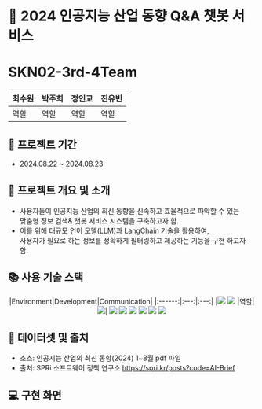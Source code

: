 # :pushpin: 2024 인공지능 산업 동향 Q&A 챗봇 서비스
# SKN02-3rd-4Team
|최수원|박주희|정인교|진유빈|
|------|---|---|---|
|역할 |역할|역할|역할|


## :pushpin: 프로젝트 기간
* 2024.08.22 ~ 2024.08.23

  
## :pushpin: 프로젝트 개요 및 소개
* 사용자들이 인공지능 산업의 최신 동향을 신속하고 효율적으로 파악할 수 있는<br>
  맞춤형 정보 검색& 챗봇 서비스 시스템을 구축하고자 함.
* 이를 위해 대규모 언어 모델(LLM)과 LangChain 기술을 활용하여,<br>
  사용자가 필요로 하는 정보를 정확하게 필터링하고 제공하는 기능을 구현 하고자 함.


## :books: 사용 기술 스택
<div align=center> 
  |Environment|Development|Communication|
|:------:|:---:|:---:|
|<img src="https://img.shields.io/badge/Visual Studio Code-007ACC?style=flat-square&logo=Visual Studio Code&logoColor=white"/>
  <img src="https://img.shields.io/badge/python-3776AB?style=for-the-badge&logo=python&logoColor=white"> |역할|<img src="https://img.shields.io/badge/discode-5865F2?style=for-the-badge&logo=discode&logoColor=white">|
  <img src="https://img.shields.io/badge/Visual Studio Code-007ACC?style=flat-square&logo=Visual Studio Code&logoColor=white"/>
  <img src="https://img.shields.io/badge/python-3776AB?style=for-the-badge&logo=python&logoColor=white">
  <img src="https://img.shields.io/badge/streamlit-FF4B4B?style=for-the-badge&logo=streamlit&logoColor=white">
  <img src="https://img.shields.io/badge/github-181717?style=for-the-badge&logo=github&logoColor=white">
  <img src="https://img.shields.io/badge/openai-412991?style=for-the-badge&logo=github&logoColor=white">
  <img src="https://img.shields.io/badge/langchain-1C3C3C?style=for-the-badge&logo=langchain&logoColor=white">
 
  <br>
</div>

## :bookmark_tabs: 데이터셋 및 출처
* 소스: 인공지능 산업의 최신 동향(2024) 1~8월 pdf 파일
* 출처: SPRi 소프트웨어 정책 연구소 https://spri.kr/posts?code=AI-Brief

## 💻 구현 화면
